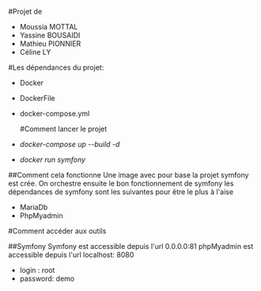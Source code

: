 #Projet de 
* Moussia MOTTAL
* Yassine BOUSAIDI
* Mathieu PIONNIER
* Céline LY

#Les dépendances du projet:

- Docker
- DockerFile
- docker-compose.yml


  #Comment lancer le projet
- _docker-compose up --build -d_
- _docker run symfony_


##Comment cela fonctionne
Une image avec pour base la projet symfony est crée.
On orchestre ensuite le bon fonctionnement de symfony
les dépendances de symfony sont les suivantes pour être le plus à l'aise

- MariaDb
- PhpMyadmin

#Comment accéder aux outils

##Symfony
Symfony est accessible depuis l'url 0.0.0.0:81
phpMyadmin est accessible depuis l'url localhost: 8080


- login : root
- password: demo
